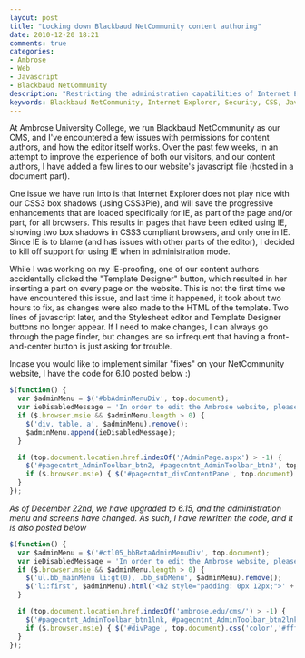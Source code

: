 ```yaml
---
layout: post
title: "Locking down Blackbaud NetCommunity content authoring"
date: 2010-12-20 18:21
comments: true
categories: 
- Ambrose
- Web
- Javascript
- Blackbaud NetCommunity
description: "Restricting the administration capabilities of Internet Explorer within Blackbaud NetCommunity, to reduce the number of rendering issues it results in."
keywords: Blackbaud NetCommunity, Internet Explorer, Security, CSS, Javascript
---
```

At Ambrose University College, we run Blackbaud NetCommunity as our CMS, and I've encountered a few issues with permissions for content authors, and how the editor itself works. Over the past few weeks, in an attempt to improve the experience of both our visitors, and our content authors, I have added a few lines to our website's javascript file (hosted in a document part).

One issue we have run into is that Internet Explorer does not play nice with our CSS3 box shadows (using CSS3Pie), and will save the progressive enhancements that are loaded specifically for IE, as part of the page and/or part, for all browsers. This results in pages that have been edited using IE, showing two box shadows in CSS3 compliant browsers, and only one in IE. Since IE is to blame (and has issues with other parts of the editor), I decided to kill off support for using IE when in administration mode.

<!-- more -->

While I was working on my IE-proofing, one of our content authors accidentally clicked the "Template Designer" button, which resulted in her inserting a part on every page on the website. This is not the first time we have encountered this issue, and last time it happened, it took about two hours to fix, as changes were also made to the HTML of the template. Two lines of javascript later, and the Stylesheet editor and Template Designer buttons no longer appear. If I need to make changes, I can always go through the page finder, but changes are so infrequent that having a front-and-center button is just asking for trouble.

Incase you would like to implement similar "fixes" on your NetCommunity website, I have the code for 6.10 posted below :)

``` javascript NetCommunity 6.10
$(function() {
  var $adminMenu = $('#bbAdminMenuDiv', top.document);
  var ieDisabledMessage = 'In order to edit the Ambrose website, please use Firefox. IE support has been disabled due to compatibility issues.';
  if ($.browser.msie && $adminMenu.length > 0) {
    $('div, table, a', $adminMenu).remove();
    $adminMenu.append(ieDisabledMessage);
  }

  if (top.document.location.href.indexOf('/AdminPage.aspx') > -1) {
    $('#pagecntnt_AdminToolbar_btn2, #pagecntnt_AdminToolbar_btn3', top.document).remove();
    if ($.browser.msie) { $('#pagecntnt_divContentPane', top.document).html(ieDisabledMessage); }
  }
});
```

*As of December 22nd, we have upgraded to 6.15, and the administration menu and screens have changed. As such, I have rewritten the code, and it is also posted below*

``` javascript NetCommunity 6.15
$(function() {
  var $adminMenu = $('#ctl05_bbBetaAdminMenuDiv', top.document);
  var ieDisabledMessage = 'In order to edit the Ambrose website, please use Firefox. IE support has been disabled due to compatibility issues.';
  if ($.browser.msie && $adminMenu.length > 0) {
    $('ul.bb_mainMenu li:gt(0), .bb_subMenu', $adminMenu).remove();
    $('li:first', $adminMenu).html('<h2 style="padding: 0px 12px;">' + ieDisabledMessage + '</h2>');
  }

  if (top.document.location.href.indexOf('ambrose.edu/cms/') > -1) {
    $('#pagecntnt_AdminToolbar_btn1lnk, #pagecntnt_AdminToolbar_btn2lnk', top.document).remove();
    if ($.browser.msie) { $('#divPage', top.document).css('color','#fff').html(ieDisabledMessage); }
  }
});
```
